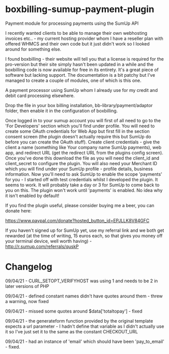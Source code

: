 # boxbilling-sumup-payment-plugin
Payment module for processing payments using the SumUp API

I recently wanted clients to be able to manage their own webhosting invoices etc.. - my current hosting provider whom I have a reseller plan with offered WHMCS and their own code but it just didn't work so I looked around for something else.

I found boxbilling - their website will tell you that a license is required for the pro-version but their site simply hasn't been updated in a while and the boxbilling code is now available for free in its entirety. It's a great piece of software but lacking support. The documentation is a bit patchy but I've managed to create a couple of modules, one of which is this one.

A payment processor using SumUp whom I already use for my credit and debit card processing elsewhere.

Drop the file in your box billing installation, bb-library/payment/adaptor folder, then enable it in the configuration of boxbilling.

Once logged in to your sumup account you will first of all need to go to the 'For Developers' section which you'll find under profile. You will need to create some OAuth credentials for Web App but first fill in the section consent screen (the plugin doesn't actually require this but SumUp do before you can create the OAuth stuff). Create client credentials - give the client a name (something like Your company name SumUp payments), web app, and redirect URL (get the redirect URL from the plugins config screen).
Once you've done this download the file as you will need the client_id and client_secret to configure the plugin. You will also need your Merchant ID which you will find under your SumUp profile - profile details, business information.
Now you'll need to ask SumUp to enable the scope 'payments' for you - I started off with test credentials whilst I developed the plugin. It seems to work.
It will probably take a day or 3 for SumUp to come back to you on this. The plugin won't work until 'payments' is enabled. No idea why it isn't enabled by default!

If you find the plugin useful, please consider buying me a beer, you can donate here: 

https://www.paypal.com/donate?hosted_button_id=EPJLLK8V84GFC

If you haven't signed up for SumUp yet, use my referral link and we both get rewarded (at the time of writing, 15 euros each, so that gives you money off your terminal device, well worth having) - http://r.sumup.com/referrals/quskP

# Changelog #
09/04/21 - CURL_SETOPT_VERIFYHOST was using 1 and needs to be 2 in later versions of PHP

09/04/21 - defined constant names didn't have quotes around them - threw a warning, now fixed

09/04/21 - missed some quotes around $data['totaltopay'] - fixed

09/04/21 - the generateform function provided by the original template expects a url parameter - I hadn't define that variable as I didn't actually use it so I've just set it to the same as the constant CHECKOUT_URL

09/04/21 - had an instance of 'email' which should have been 'pay_to_email' - fixed.
